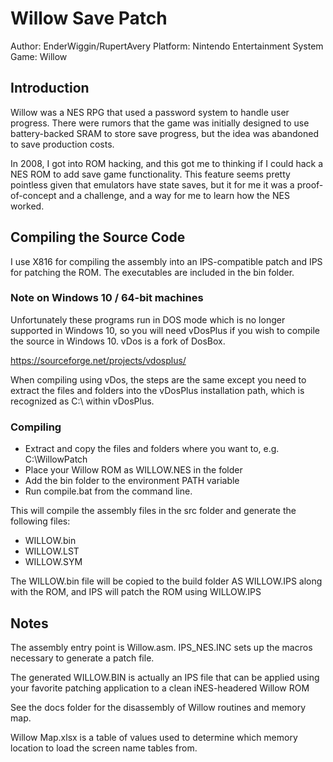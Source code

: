 # Willow Save Patch

Author: EnderWiggin/RupertAvery
Platform: Nintendo Entertainment System
Game: Willow

## Introduction

Willow was a NES RPG that used a password system to handle user progress. There were rumors
that the game was initially designed to use battery-backed SRAM to store save progress, but 
the idea was abandoned to save production costs.

In 2008, I got into ROM hacking, and this got me to thinking if I could hack a NES ROM to add
save game functionality.  This feature seems pretty pointless given that emulators have 
state saves, but it for me it was a proof-of-concept and a challenge, and a way for me to learn 
how the NES worked.

## Compiling the Source Code

I use X816 for compiling the assembly into an IPS-compatible patch and IPS for patching the ROM.
The executables are included in the bin folder.

### Note on Windows 10 / 64-bit machines

Unfortunately these programs run in DOS mode which is no longer supported in Windows 10, so 
you will need vDosPlus if you wish to compile the source in Windows 10. vDos is a fork of DosBox.

https://sourceforge.net/projects/vdosplus/

When compiling using vDos, the steps are the same except you need to extract the files and 
folders into the vDosPlus installation path, which is recognized as C:\ within vDosPlus.

### Compiling

* Extract and copy the files and folders where you want to, e.g. C:\WillowPatch
* Place your Willow ROM as WILLOW.NES in the folder 
* Add the bin folder to the environment PATH variable 
* Run compile.bat from the command line.

This will compile the assembly files in the src folder and generate the following files:

* WILLOW.bin
* WILLOW.LST
* WILLOW.SYM

The WILLOW.bin file will be copied to the build folder AS WILLOW.IPS along with the ROM, and IPS 
will patch the ROM using WILLOW.IPS

## Notes

The assembly entry point is Willow.asm. IPS_NES.INC sets up the macros necessary to generate a patch file. 

The generated WILLOW.BIN is actually an IPS file that can be applied using your favorite patching application 
to a clean iNES-headered Willow ROM

See the docs folder for the disassembly of Willow routines and memory map.

Willow Map.xlsx is a table of values used to determine which memory location to load the screen name tables from.